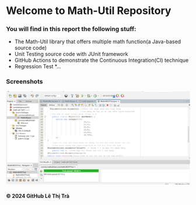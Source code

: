 # Welcome to Math-Util Repository
### You will find in this report the following stuff:
* The Math-Util library that offers multiple math function(a Java-based source code)
* Unit Testing source code with JUnit framework
* GitHub Actions to demonstrate the Continuous Integration(CI) technique
* Regression Test
*...

### Screenshots
![DDT & TDD with JUnit](https://github.com/LTTvn/math-util-1625/blob/main/images/DDT%20with%20JUnit.png)

#### © 2024 GitHub Lê Thị Trà